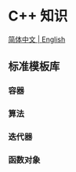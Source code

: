 # C++ 知识

<p ##align="center">
  <a href="./README_cn.md">简体中文 |
  <a href="./README.md">English</a>
</p>

## 标准模板库

### 容器

### 算法

### 迭代器

### 函数对象




